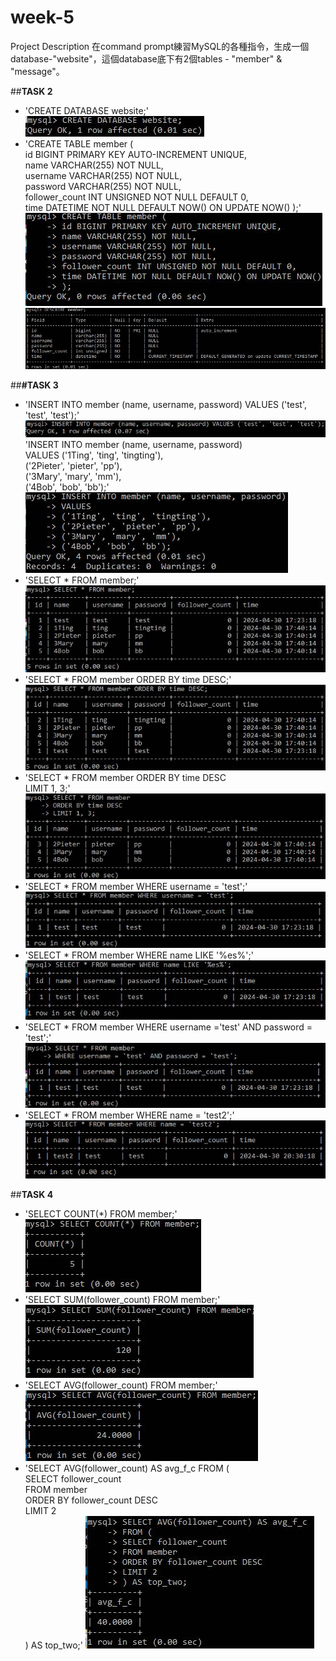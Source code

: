 # week-5
Project Description
在command prompt練習MySQL的各種指令，生成一個database-"website"，這個database底下有2個tables - "member" & "message"。

##**TASK 2**    
- 'CREATE DATABASE website;'  
![Alt text](/1.jpg)
- 'CREATE TABLE member (  
id BIGINT PRIMARY KEY AUTO-INCREMENT UNIQUE,  
name VARCHAR(255) NOT NULL,  
username VARCHAR(255) NOT NULL,  
password VARCHAR(255) NOT NULL,  
follower_count INT UNSIGNED NOT NULL DEFAULT 0,  
time DATETIME NOT NULL DEFAULT NOW() ON UPDATE NOW()
);'  
![Alt text](/2.jpg)  
![Alt text](/3.jpg)  

##**#TASK 3**  
- 'INSERT INTO member (name, username, password) VALUES ('test', 'test', 'test');'
![Alt text](/4.jpg)  
'INSERT INTO member (name, username, password)  
VALUES
('1Ting', 'ting', 'tingting'),  
('2Pieter', 'pieter', 'pp'),  
('3Mary', 'mary', 'mm'),  
('4Bob', 'bob', 'bb');'  
![Alt text](/5.jpg)
- 'SELECT * FROM member;'  
![Alt text](/6.jpg)
- 'SELECT * FROM member ORDER BY time DESC;'
![Alt text](/7.jpg)
- 'SELECT * FROM member
ORDER BY time DESC  
LIMIT 1, 3;'  
![Alt text](/8.jpg)
- 'SELECT * FROM member WHERE username = 'test';'
![Alt text](/9.jpg)
- 'SELECT * FROM member WHERE name LIKE '%es%';'
![Alt text](/10.jpg)
- 'SELECT * FROM member
WHERE username ='test' AND password = 'test';'
![Alt text](/11.jpg)
- 'SELECT * FROM member WHERE name = 'test2';'
![Alt text](/12.jpg)

##**TASK 4**  
- 'SELECT COUNT(*) FROM member;'
![Alt text](/13.jpg)
- 'SELECT SUM(follower_count) FROM member;'
![Alt text](/14.jpg)
- 'SELECT AVG(follower_count) FROM member;'
![Alt text](/15.jpg)
- 'SELECT AVG(follower_count) AS avg_f_c
FROM (  
SELECT follower_count  
FROM member  
ORDER BY follower_count DESC  
LIMIT 2  
) AS top_two;'
![Alt text](/16.jpg)
        
            
